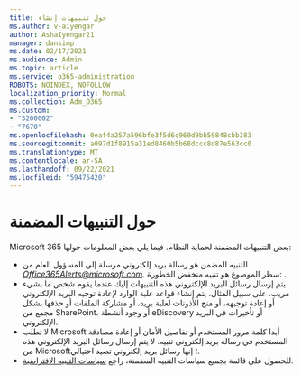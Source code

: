 ```yaml
---
title: حول تنبيهات إنشاء
ms.author: v-aiyengar
author: AshaIyengar21
manager: dansimp
ms.date: 02/17/2021
ms.audience: Admin
ms.topic: article
ms.service: o365-administration
ROBOTS: NOINDEX, NOFOLLOW
localization_priority: Normal
ms.collection: Adm_O365
ms.custom:
- "3200002"
- "7670"
ms.openlocfilehash: 0eaf4a257a596bfe3f5d6c969d9bb59848cbb383
ms.sourcegitcommit: a097d1f8915a31ed8460b5b68dccc8d87e563cc0
ms.translationtype: MT
ms.contentlocale: ar-SA
ms.lasthandoff: 09/22/2021
ms.locfileid: "59475420"
---
```

# <a name="about-built-in-alerts"></a>حول التنبيهات المضمنة

Microsoft 365 بعض التنبيهات المضمنة لحماية النظام. فيما يلي بعض المعلومات حولها:

- التنبيه المضمن هو رسالة بريد إلكتروني مرسلة إلى المسؤول العام من *Office365Alerts@microsoft.com.* سطر الموضوع هو تنبيه منخفض الخطورة: <name of alert policy> .
- يتم إرسال رسائل البريد الإلكتروني هذه التنبيهات إليك عندما يقوم شخص ما بشيء مريب. على سبيل المثال، يتم إنشاء قواعد علبة الوارد لإعادة توجيه البريد الإلكتروني أو إعادة توجيهه، أو منح الأذونات لعلبة بريد، أو مشاركة الملفات أو حذفها بشكل مجمع من SharePoint، أو وجود أنشطة eDiscovery أو تأخيرات في البريد الإلكتروني.
- لا تطلب Microsoft أبدا كلمة مرور المستخدم أو تفاصيل الأمان أو إعادة مصادقة المستخدم في رسالة بريد إلكتروني تنبيه. لا يتم إرسال رسائل البريد الإلكتروني هذه من Microsoft؛ إنها رسائل بريد إلكتروني تصيد احتيالي.
- للحصول على قائمة بجميع سياسات التنبيه المضمنة، راجع [سياسات التنبيه الافتراضية](https://go.microsoft.com/fwlink/?linkid=2103170).
